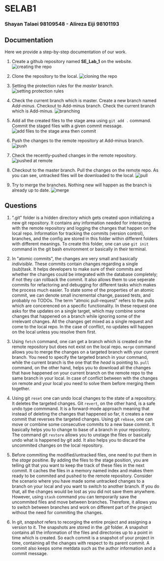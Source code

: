 # SELAB1
### Shayan Talaei 98109548 - Alireza Eiji 98101193

## Documentation
Here we provide a step-by-step documentation of our work.

1. Create a github repository named **SE_Lab_1** on the website.
![creating the repo](pics/1.png)

2. Clone the repository to the local.
![cloning the repo](pics/2.png)

3. Setting the protection rules for the *master* branch.
![setting protection rules](pics/3.png)

4. Check the current branch which is master. Create a new branch named *Add-minus*. Checkout to Add-minus branch. Check the current branch which is Add-minus.
![branching](pics/4.png)

5. Add all the created files to the stage area using `git add .` command. Commit the staged files with a given commit message.
![add files to the stage area then commit](pics/6.png)

6. Push the changes to the remote repository at Add-minus branch.
![push](pics/7.png)

7. Check the recently-pushed changes in the remote repository.
![pushed at remote](pics/8.png)

8. Checkout to the master branch. Pull the changes on the remote repo. As you can see, untracked files will be downloaded to the local.
![pull](pics/10.png)

9. Try to merge the branches. Nothing new will happen as the branch is already up to date.
![merge](pics/13.png)


## Questions
1. ".git" folder is a hidden directory which gets created upon initializing a new git repository. It contains any information needed for interacting with the remote repository and logging the changes that happen on the local repo. Information for tracking the commits (version control), branches, and the config are stored in this folder within different folders with different meanings.
To create this folder, one can use `git init` command in the git bash environment or basically in their terminal.

2. In "atomic commits", the changes are very small and basically *indivisible*. These commits contain changes regarding a single (sub)task. It helps developers to make sure of their commits and whether the changes could be integrated with the database completely; if not they can rollback the commit. It also allows them to use seperate commits for refactoring and debugging for different tasks which makes the process much easier. To state some of the properties of an atomic commit, we can denote small incremental change, passed tests, and probably no TODOs.
The term "atmoic pull-request" refers to the pulls which are concerenced on a specific functionality. In these request one asks for the updates on a single target, which may combine some changes that happened on a branch while ignoring some of the irrelevant changes. All the changes get mixed as a single request and come to the local repo. In the case of conflict, no updates will happen on the local unless you resolve them first. 

3. Using `fetch` command, one can get a branch which is created on the remote repository but does not exist on the local repo. `merge` command allows you to merge the changes on a targeted branch with your current branch. You need to specify the targeted branch in your command, while the current branch is the one that the *head* is pointing to. `pull` command, on the other hand, helps you to download all the changes that have happened on your current branch on the remote repo to the same branch in your local. In case of conflict between with the changes on remote and your local you need to solve them before merging them together. 

4. Using git `reset` one can undo local changes to the state of a repository. It deletes the targeted changes. Git `revert`, on the other hand,  is a safe undo type commmand. It is a forward-mode approach meaning that instead of deleting the changes that happened so far, it creates a new commit that reverses the targeted changes. Using git `rebase`, one can move or combine some consecutive commits to a new base commit. It basically helps you to change to base of a branch in your repository. The command git `restore` allows you to unstage the files or basically undo what is happened by git add. It also helps you to discard the uncommited changes on the local repository. 

5. Before commiting the modified/untracked files, one need to put them in the *stage* positine. By adding the files to the stage position, you are telling git that you want to keep the track of these files in the next commit. It caches the files in a memory named index and makes them ready to be commited and pushed to the remote repository. 
Consider the scenario where you have made some untracked changes to a branch on your local and you want to switch to another branch. If you do that, all the changes would be lost as you did not save them anywhere. However, using `stash` command you can temporarily save the uncommited files and move between branches. Therefore, it allows you to switch between branches and work on different part of the project without the need for commiting the changes.

6. In git, *snapshot* refers to recorging the entire project and assigning a version to it. The snapshots are stored in the *.git* folder. A snapshot contains all the information of the files and directories up to a point in time which is created. So each commit is a snapshot of your project in time, containing all the changes with respect to its parent commit. A commit also keeps some metdata such as the author information and a commit message.
